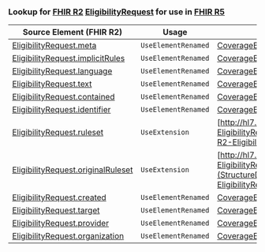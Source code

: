 ### Lookup for [FHIR R2](https://hl7.org/fhir/DSTU2/) [EligibilityRequest](https://hl7.org/fhir/DSTU2/EligibilityRequest.html) for use in [FHIR R5](https://hl7.org/fhir/R5/)

| Source Element (FHIR R2) | Usage | Target |
| -------------- | ----- | ------ |
| [EligibilityRequest.meta](https://hl7.org/fhir/DSTU2/EligibilityRequest.html#resource) | `UseElementRenamed` | [CoverageEligibilityRequest.meta](https://hl7.org/fhir/R5/CoverageEligibilityRequest.html#resource) |
| [EligibilityRequest.implicitRules](https://hl7.org/fhir/DSTU2/EligibilityRequest.html#resource) | `UseElementRenamed` | [CoverageEligibilityRequest.implicitRules](https://hl7.org/fhir/R5/CoverageEligibilityRequest.html#resource) |
| [EligibilityRequest.language](https://hl7.org/fhir/DSTU2/EligibilityRequest.html#resource) | `UseElementRenamed` | [CoverageEligibilityRequest.language](https://hl7.org/fhir/R5/CoverageEligibilityRequest.html#resource) |
| [EligibilityRequest.text](https://hl7.org/fhir/DSTU2/EligibilityRequest.html#resource) | `UseElementRenamed` | [CoverageEligibilityRequest.text](https://hl7.org/fhir/R5/CoverageEligibilityRequest.html#resource) |
| [EligibilityRequest.contained](https://hl7.org/fhir/DSTU2/EligibilityRequest.html#resource) | `UseElementRenamed` | [CoverageEligibilityRequest.contained](https://hl7.org/fhir/R5/CoverageEligibilityRequest.html#resource) |
| [EligibilityRequest.identifier](https://hl7.org/fhir/DSTU2/EligibilityRequest.html#resource) | `UseElementRenamed` | [CoverageEligibilityRequest.identifier](https://hl7.org/fhir/R5/CoverageEligibilityRequest.html#resource) |
| [EligibilityRequest.ruleset](https://hl7.org/fhir/DSTU2/EligibilityRequest.html#resource) | `UseExtension` | [http://hl7.org/fhir/1.0/StructureDefinition/extension-EligibilityRequest.ruleset](StructureDefinition-ext-R2-EligibilityRequest.ruleset.html) |
| [EligibilityRequest.originalRuleset](https://hl7.org/fhir/DSTU2/EligibilityRequest.html#resource) | `UseExtension` | [http://hl7.org/fhir/1.0/StructureDefinition/extension-EligibilityRequest.originalRuleset](StructureDefinition-ext-R2-EligibilityRequest.originalRuleset.html) |
| [EligibilityRequest.created](https://hl7.org/fhir/DSTU2/EligibilityRequest.html#resource) | `UseElementRenamed` | [CoverageEligibilityRequest.created](https://hl7.org/fhir/R5/CoverageEligibilityRequest.html#resource) |
| [EligibilityRequest.target](https://hl7.org/fhir/DSTU2/EligibilityRequest.html#resource) | `UseElementRenamed` | [CoverageEligibilityRequest.insurer](https://hl7.org/fhir/R5/CoverageEligibilityRequest.html#resource) |
| [EligibilityRequest.provider](https://hl7.org/fhir/DSTU2/EligibilityRequest.html#resource) | `UseElementRenamed` | [CoverageEligibilityRequest.provider](https://hl7.org/fhir/R5/CoverageEligibilityRequest.html#resource) |
| [EligibilityRequest.organization](https://hl7.org/fhir/DSTU2/EligibilityRequest.html#resource) | `UseElementRenamed` | [CoverageEligibilityRequest.provider](https://hl7.org/fhir/R5/CoverageEligibilityRequest.html#resource) |
